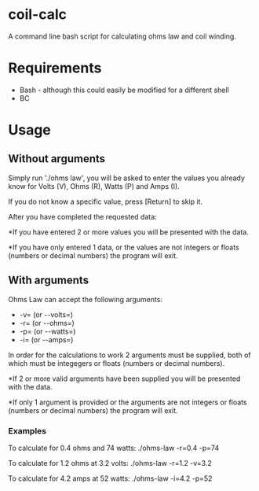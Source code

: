 # coil-calc
A command line bash script for calculating ohms law and coil winding.

# Requirements
* Bash - although this could easily be modified for a different shell
* BC

# Usage 
## Without arguments 
Simply run './ohms law', you will be asked to enter the values you already know for Volts (V), Ohms (R), Watts (P) and Amps (I).

If you do not know a specific value, press [Return] to skip it.

After you have completed the requested data:

*If you have entered 2 or more values you will be presented with the data.

*If you have only entered 1 data, or the values are not integers or floats (numbers or decimal numbers) the program will exit.

## With arguments 
Ohms Law can accept the following arguments:
* -v= (or --volts=)
* -r= (or --ohms=)
* -p= (or --watts=)
* -i= (or --amps=)

In order for the calculations to work 2 arguments must be supplied, both of which must be integegers or floats (numbers or decimal numbers).

*If 2 or more valid arguments have been supplied you will be presented with the data.

*If only 1 argument is provided or the arguments are not integers or floats (numbers or decimal numbers) the program will exit.

### Examples
To calculate for 0.4 ohms and 74 watts:
./ohms-law -r=0.4 -p=74

To calculate for 1.2 ohms at 3.2 volts:
./ohms-law -r=1.2 -v=3.2

To calculate for 4.2 amps at 52 watts:
./ohms-law -i=4.2 -p=52
